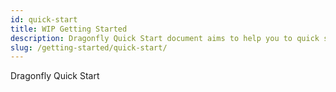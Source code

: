 ```yaml
---
id: quick-start
title: WIP Getting Started
description: Dragonfly Quick Start document aims to help you to quick start Dragonfly journey. This experiment is quite easy and simplified.
slug: /getting-started/quick-start/
---
```


Dragonfly Quick Start
